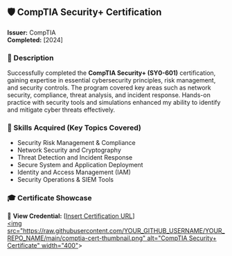 ## 🛡️ CompTIA Security+ Certification  
**Issuer:** CompTIA  
**Completed:** [2024]  

### 📌 Description  
Successfully completed the **CompTIA Security+ (SY0-601)** certification, gaining expertise in essential cybersecurity principles, risk management, and security controls. The program covered key areas such as network security, compliance, threat analysis, and incident response. Hands-on practice with security tools and simulations enhanced my ability to identify and mitigate cyber threats effectively.  

### 🔑 Skills Acquired (Key Topics Covered)  
- Security Risk Management & Compliance  
- Network Security and Cryptography  
- Threat Detection and Incident Response  
- Secure System and Application Deployment  
- Identity and Access Management (IAM)  
- Security Operations & SIEM Tools  

### 🎓 Certificate Showcase  
📜 **View Credential:** [[Insert Certification URL](https://www.credly.com/badges/3b0111ef-7dbc-41b2-bdf8-e58248179651/public_url)]  
<a href="https://raw.githubusercontent.com/YOUR_GITHUB_USERNAME/YOUR_REPO_NAME/main/comptia-cert.png">
    <img src="[https://raw.githubusercontent.com/YOUR_GITHUB_USERNAME/YOUR_REPO_NAME/main/comptia-cert-thumbnail.png" alt="CompTIA Security+ Certificate" width="400"](https://github.com/sudippokhrel33513/CompTIA-Security-/blob/ad8e90b577d8403dbaed1cc2bb341f1ec5bb4990/Screen%20Shot%202025-02-17%20at%2011.07.22%20PM.png)>
</a>
